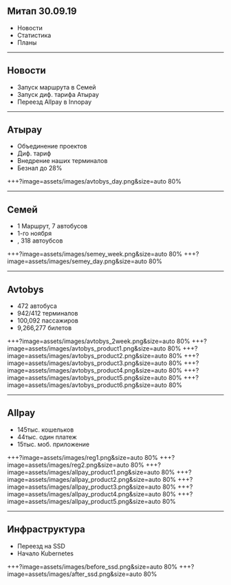 ## Митап 30.09.19

- Новости
- Статистика
- Планы

---

## Новости

- Запуск маршрута в Семей
- Запуск диф. тарифа Атырау
- Переезд Allpay в Innopay

---

## Атырау

- Объединение проектов
- Диф. тариф
- Внедрение наших терминалов
- Безнал до 28%

+++?image=assets/images/avtobys_day.png&size=auto 80%

---

## Семей

- 1 Маршрут, 7 автобусов
- 1-го ноября 
- , 318 автоубсов

+++?image=assets/images/semey_week.png&size=auto 80%
+++?image=assets/images/semey_day.png&size=auto 80%

---

## Avtobys

- 472 автобуса
- 942/412 терминалов
- 100,092 пассажиров
- 9,266,277 билетов

+++?image=assets/images/avtobys_2week.png&size=auto 80%
+++?image=assets/images/avtobys_product1.png&size=auto 80%
+++?image=assets/images/avtobys_product2.png&size=auto 80%
+++?image=assets/images/avtobys_product3.png&size=auto 80%
+++?image=assets/images/avtobys_product4.png&size=auto 80%
+++?image=assets/images/avtobys_product5.png&size=auto 80%
+++?image=assets/images/avtobys_product6.png&size=auto 80%

---

## Allpay

- 145тыс. кошельков
- 44тыс. один платеж
- 15тыс. моб. приложение 

+++?image=assets/images/reg1.png&size=auto 80%
+++?image=assets/images/reg2.png&size=auto 80%
+++?image=assets/images/allpay_product1.png&size=auto 80%
+++?image=assets/images/allpay_product2.png&size=auto 80%
+++?image=assets/images/allpay_product3.png&size=auto 80%
+++?image=assets/images/allpay_product4.png&size=auto 80%
+++?image=assets/images/allpay_product5.png&size=auto 80%

---

## Инфраструктура

- Переезд на SSD
- Начало Kubernetes

+++?image=assets/images/before_ssd.png&size=auto 80%
+++?image=assets/images/after_ssd.png&size=auto 80%
